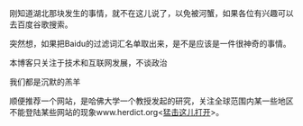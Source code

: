 

刚知道湖北那块发生的事情，就不在这儿说了，以免被河蟹，如果各位有兴趣可以去百度谷歌搜索。

突然想，如果把Baidu的过滤词汇名单取出来，是不是应该是一件很神奇的事情。

本博客只关注于技术和互联网发展，不谈政治

我们都是沉默的羔羊

顺便推荐一个网站，是哈佛大学一个教授发起的研究，关注全球范围内某一些地区不能登陆某些网站的现象www.herdict.org<[猛击这儿打开](http://www.herdict.org/web/)>。


